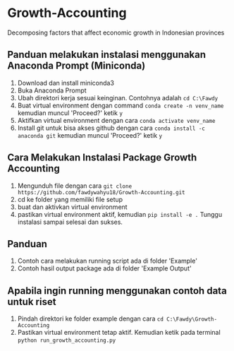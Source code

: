 # Growth-Accounting
Decomposing factors that affect economic growth in Indonesian provinces

## Panduan melakukan instalasi menggunakan Anaconda Prompt (Miniconda)
1. Download dan install miniconda3
2. Buka Anaconda Prompt
3. Ubah direktori kerja sesuai keinginan. Contohnya adalah `cd C:\Fawdy`
4. Buat virtual environment dengan command `conda create -n venv_name` kemudian muncul 'Proceed?' ketik `y`
5. Aktifkan virtual environment dengan cara `conda activate venv_name`
6. Install git untuk bisa akses github dengan cara `conda install -c anaconda git` kemudian muncul 'Proceed?' ketik `y`

## Cara Melakukan Instalasi Package Growth Accounting
1. Mengunduh file dengan cara `git clone https://github.com/fawdywahyu18/Growth-Accounting.git`
2. cd ke folder yang memiliki file setup
3. buat dan aktivkan virtual environment
4. pastikan virtual environment aktif, kemudian `pip install -e .` Tunggu instalasi sampai selesai dan sukses.

## Panduan
1. Contoh cara melakukan running script ada di folder 'Example'
2. Contoh hasil output package ada di folder 'Example Output'

## Apabila ingin running menggunakan contoh data untuk riset
1. Pindah direktori ke folder example dengan cara `cd C:\Fawdy\Growth-Accounting`
2. Pastikan virtual environment tetap aktif. Kemudian ketik pada terminal `python run_growth_accounting.py`
